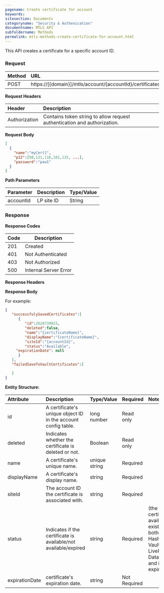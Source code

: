 ```yaml
---
pagename: Create certificate for account
keywords:
sitesection: Documents
categoryname: "Security & Authenication"
documentname: MTLS API
subfoldername: Methods
permalink: mtls-methods-create-certificate-for-account.html
---
```


This API creates a certificate for a specific account ID.

### Request

|Method|      URL|  
|:--------  |:---  |
|POST|  https://[{domain}]/mtls/account/{accountId}/certificates |


**Request Headers**

|Header         |Description  |
|:------|        :--------  |
|Authorization|    Contains token string to allow request authentication and authorization.  |

**Request Body**

```json
[
  {
  	"name":"myCert1",
  	"p12":[98,121,116,101,115, ...],
  	"password":"paw1"
  }
]
```

**Path Parameters**

|Parameter|  Description|  Type/Value |
|:------    |:--------    |:--------|
|accountId|  LP site ID |   String |

### Response

**Response Codes**

| Code | Description           |
|------|-----------------------|
| 201  | Created               |
| 401  | Not Authenticated     |
| 403  | Not Authorized        |
| 500  | Internal Server Error |


**Response Headers**

**Response Body**

For example:

```json
{  
   "successfulySavedCertificates":[  
      {  
         "id":2628739923,
         "deleted":false,
         "name":"{certificateName}",
         "displayName":"{certificateName}",
         "siteId":"{accountId}",
         "status":"Available",
	 "expirationDate": null
      }
   ],
   "failedSaveToVaultCertificates":[  

   ]
}
```

**Entity Structure:**

| Attribute | Description  | Type/Value | Required | Notes |
| :------   | :--------    | :-------- | :--- | :--- |
| id | A certificate's unique object ID in the account config table. | long number | Read only | |
| deleted   | Indicates whether the certificate is deleted or not. | Boolean | Read only | |
| name | A certificate's unique name. | unique string | Required | |
| displayName    | A certificate's display name.  | string | Required | |
| siteId | The account ID the certificate is associated with. | string | Required | |
| status | Indicates if the certificate is available/not available/expired | string | Required | (the certificate is available if it exists at both Hashicorp Vault and LivePerson's Data Base and if isn't expired)|
| expirationDate | certificate's expiration date. | string | Not Required | |
